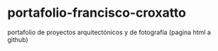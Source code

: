 # portafolio-francisco-croxatto
portafolio de proyectos arquitectónicos y de fotografía (pagina html a github)
